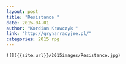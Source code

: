 ```yaml
---
layout: post
title: "Resistance "
date: 2015-04-01
author: "Kordian Krawczyk "
link: "http://grynarracyjne.pl/"
categories: 2015 rpg
---
```

```
![]({{site.url}}/2015images/Resistance.jpg)
```
